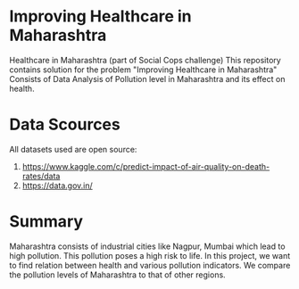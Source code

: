 # Improving Healthcare in Maharashtra
Healthcare in Maharashtra (part of Social Cops challenge)
This repository contains solution for the problem "Improving Healthcare in Maharashtra"
Consists of Data Analysis of Pollution level in Maharashtra and its effect on health. 

# Data Scources
All datasets used are open source:
1. https://www.kaggle.com/c/predict-impact-of-air-quality-on-death-rates/data
2. https://data.gov.in/

# Summary
Maharashtra consists of industrial cities like Nagpur, Mumbai which lead to high pollution. This pollution poses a high risk to life. In this project, we want to find relation between health and various pollution indicators. We compare the pollution levels of Maharashtra to that of other regions. 
